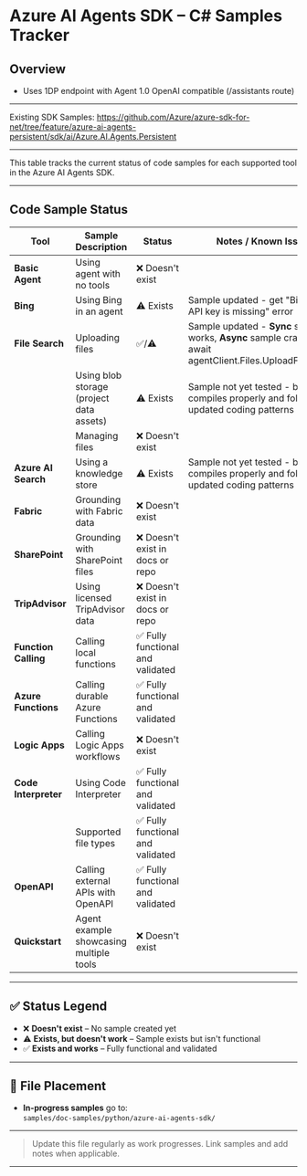 # Azure AI Agents SDK – C# Samples Tracker

## Overview
- Uses 1DP endpoint with Agent 1.0 OpenAI compatible (/assistants route)

---
Existing SDK Samples: https://github.com/Azure/azure-sdk-for-net/tree/feature/azure-ai-agents-persistent/sdk/ai/Azure.AI.Agents.Persistent

---
This table tracks the current status of code samples for each supported tool in the Azure AI Agents SDK.

---

## Code Sample Status

| Tool               | Sample Description                     | Status          | Notes / Known Issues                          |
|--------------------|-----------------------------------------|-----------------|-----------------------------------------------|
| **Basic Agent**    | Using agent with no tools              | ❌ Doesn't exist|                                               |
| **Bing**           | Using Bing in an agent                 | ⚠️ Exists| Sample updated - get "Bing Search API key is missing" error |
| **File Search**    | Uploading files                        | ✅/⚠️ | Sample updated - **Sync** sample works, **Async** sample crashes on await agentClient.Files.UploadFileAsync() |
|                    | Using blob storage (project data assets)| ⚠️ Exists| Sample not yet tested - but compiles properly and follows updated coding patterns |
|                    | Managing files                         | ❌ Doesn't exist|                                               |
| **Azure AI Search**| Using a knowledge store                | ⚠️ Exists | Sample not yet tested - but compiles properly and follows updated coding patterns |
| **Fabric**         | Grounding with Fabric data             | ❌ Doesn't exist|                                               |
| **SharePoint**     | Grounding with SharePoint files        | ❌ Doesn't exist in docs or repo|                                               |
| **TripAdvisor**    | Using licensed TripAdvisor data        | ❌ Doesn't exist in docs or repo|                                               |
| **Function Calling**| Calling local functions               | ✅ Fully functional and validated|                                               |
| **Azure Functions**| Calling durable Azure Functions        | ✅ Fully functional and validated|                                               |
| **Logic Apps**     | Calling Logic Apps workflows           | ❌ Doesn't exist|                                               |
| **Code Interpreter**| Using Code Interpreter                | ✅ Fully functional and validated|                                               |
|                    | Supported file types                   | ✅ Fully functional and validated|                                               |
| **OpenAPI**        | Calling external APIs with OpenAPI     | ✅ Fully functional and validated|                                               |
| **Quickstart**     | Agent example showcasing multiple tools| ❌ Doesn't exist|                                               |

---

## ✅ Status Legend

- ❌ **Doesn't exist** – No sample created yet  
- ⚠️ **Exists, but doesn't work** – Sample exists but isn't functional
- ✅ **Exists and works** – Fully functional and validated

---

## 📁 File Placement

- **In-progress samples** go to:  
  `samples/doc-samples/python/azure-ai-agents-sdk/`

---

> Update this file regularly as work progresses. Link samples and add notes when applicable.

---